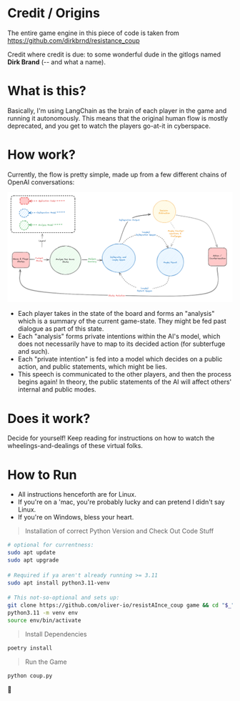 # Credit / Origins
The entire game engine in this piece of code is taken from https://github.com/dirkbrnd/resistance_coup

Credit where credit is due: to some wonderful dude in the gitlogs named **Dirk Brand** (-- and what a name).

# What is this?
Basically, I'm using LangChain as the brain of each player in the game and running it autonomously.  This means
that the original human flow is mostly deprecated, and you get to watch the players go-at-it in cyberspace.

# How work?
Currently, the flow is pretty simple, made up from a few different chains of OpenAI conversations:

![diagram](./assets/diagram.png)

- Each player takes in the state of the board and forms an "analysis" which is a summary of the current game-state.  They might be fed past dialogue as part of this state.
- Each "analysis" forms private intentions within the AI's model, which does not necessarily have to map to its decided action (for subterfuge and such).
- Each "private intention" is fed into a model which decides on a public action, and public statements, which might be lies.
- This speech is communicated to the other players, and then the process begins again!  In theory, the public statements of the AI will affect others' internal and public modes.

# Does it work?
Decide for yourself!  Keep reading for instructions on how to watch the wheelings-and-dealings of these virtual folks.

# How to Run
- All instructions henceforth are for Linux.  
- If you're on a 'mac, you're probably lucky and can pretend I didn't say Linux.
- If you're on Windows, bless your heart.

> Installation of correct Python Version and Check Out Code Stuff
```bash
# optional for currentness:
sudo apt update
sudo apt upgrade

# Required if ya aren't already running >= 3.11
sudo apt install python3.11-venv

# This not-so-optional and sets up:
git clone https://github.com/oliver-io/resistAInce_coup game && cd "$_"
python3.11 -m venv env
source env/bin/activate
```

> Install Dependencies
```bash
poetry install
```

> Run the Game
```bash
python coup.py
```

:rocket: